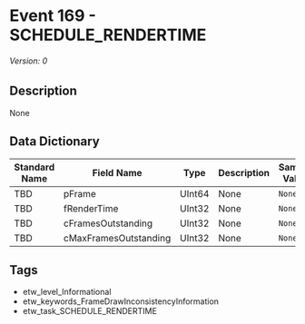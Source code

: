# Event 169 - SCHEDULE_RENDERTIME
###### Version: 0

## Description
None

## Data Dictionary
|Standard Name|Field Name|Type|Description|Sample Value|
|---|---|---|---|---|
|TBD|pFrame|UInt64|None|`None`|
|TBD|fRenderTime|UInt32|None|`None`|
|TBD|cFramesOutstanding|UInt32|None|`None`|
|TBD|cMaxFramesOutstanding|UInt32|None|`None`|

## Tags
* etw_level_Informational
* etw_keywords_FrameDrawInconsistencyInformation
* etw_task_SCHEDULE_RENDERTIME